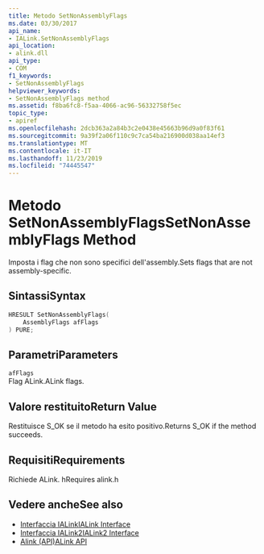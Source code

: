 ```yaml
---
title: Metodo SetNonAssemblyFlags
ms.date: 03/30/2017
api_name:
- IALink.SetNonAssemblyFlags
api_location:
- alink.dll
api_type:
- COM
f1_keywords:
- SetNonAssemblyFlags
helpviewer_keywords:
- SetNonAssemblyFlags method
ms.assetid: f8ba6fc8-f5aa-4066-ac96-56332758f5ec
topic_type:
- apiref
ms.openlocfilehash: 2dcb363a2a84b3c2e0438e45663b96d9a0f83f61
ms.sourcegitcommit: 9a39f2a06f110c9c7ca54ba216900d038aa14ef3
ms.translationtype: MT
ms.contentlocale: it-IT
ms.lasthandoff: 11/23/2019
ms.locfileid: "74445547"
---
```

# <a name="setnonassemblyflags-method"></a><span data-ttu-id="1a695-102">Metodo SetNonAssemblyFlags</span><span class="sxs-lookup"><span data-stu-id="1a695-102">SetNonAssemblyFlags Method</span></span>
<span data-ttu-id="1a695-103">Imposta i flag che non sono specifici dell'assembly.</span><span class="sxs-lookup"><span data-stu-id="1a695-103">Sets flags that are not assembly-specific.</span></span>  
  
## <a name="syntax"></a><span data-ttu-id="1a695-104">Sintassi</span><span class="sxs-lookup"><span data-stu-id="1a695-104">Syntax</span></span>  
  
```cpp  
HRESULT SetNonAssemblyFlags(  
    AssemblyFlags afFlags  
) PURE;  
```  
  
## <a name="parameters"></a><span data-ttu-id="1a695-105">Parametri</span><span class="sxs-lookup"><span data-stu-id="1a695-105">Parameters</span></span>  
 `afFlags`  
 <span data-ttu-id="1a695-106">Flag ALink.</span><span class="sxs-lookup"><span data-stu-id="1a695-106">ALink flags.</span></span>  
  
## <a name="return-value"></a><span data-ttu-id="1a695-107">Valore restituito</span><span class="sxs-lookup"><span data-stu-id="1a695-107">Return Value</span></span>  
 <span data-ttu-id="1a695-108">Restituisce S_OK se il metodo ha esito positivo.</span><span class="sxs-lookup"><span data-stu-id="1a695-108">Returns S_OK if the method succeeds.</span></span>  
  
## <a name="requirements"></a><span data-ttu-id="1a695-109">Requisiti</span><span class="sxs-lookup"><span data-stu-id="1a695-109">Requirements</span></span>  
 <span data-ttu-id="1a695-110">Richiede ALink. h</span><span class="sxs-lookup"><span data-stu-id="1a695-110">Requires alink.h</span></span>  
  
## <a name="see-also"></a><span data-ttu-id="1a695-111">Vedere anche</span><span class="sxs-lookup"><span data-stu-id="1a695-111">See also</span></span>

- [<span data-ttu-id="1a695-112">Interfaccia IALink</span><span class="sxs-lookup"><span data-stu-id="1a695-112">IALink Interface</span></span>](ialink-interface.md)
- [<span data-ttu-id="1a695-113">Interfaccia IALink2</span><span class="sxs-lookup"><span data-stu-id="1a695-113">IALink2 Interface</span></span>](ialink2-interface.md)
- [<span data-ttu-id="1a695-114">Alink (API)</span><span class="sxs-lookup"><span data-stu-id="1a695-114">ALink API</span></span>](index.md)
